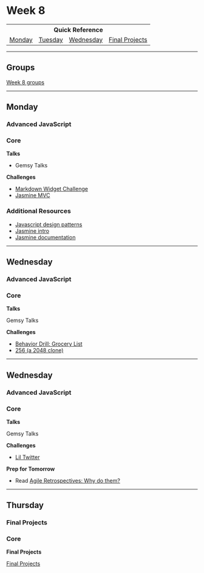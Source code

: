 # Week 8

<table>
  <tr>
  <th colspan="6">Quick Reference</th>
  </tr>

  <tr>
  <td><a href="#monday">Monday</a></a></td>
  <td><a href="#tuesday">Tuesday</a></td>
  <td><a href="#wednesday">Wednesday</a></td>
  <td><a href="#final-projects">Final Projects</a></td>
  </tr>
</table>

---

## Groups ##

[Week 8 groups](../../wiki/groups.md#week-8)

----

## Monday
### Advanced JavaScript

### Core

**Talks**

- Gemsy Talks

**Challenges**

- [Markdown Widget Challenge](../../../../markdown-widget-challenge)
- [Jasmine MVC](../../../../jasmine-mvc-challenge)

### Additional Resources

- [Javascript design patterns](http://addyosmani.com/resources/essentialjsdesignpatterns/book/)
- [Jasmine intro](../resources/jasmine.md)
- [Jasmine documentation](http://jasmine.github.io)

---

## Wednesday
### Advanced JavaScript

### Core

**Talks**

Gemsy Talks

**Challenges**

- [Behavior Drill: Grocery List](../../../../behavior-drill-grocery-list-challenge)
- [256 (a 2048 clone)](../../../../256-challenge)

---

## Wednesday
### Advanced JavaScript

### Core

**Talks**

Gemsy Talks

**Challenges**

- [Lil Twitter](../../../../lil-twitter-challenge)

**Prep for Tomorrow**

- Read [Agile Retrospectives: Why do them?](https://medium.com/@benlinders/agile-retrospectives-why-do-them-2f9ba6a7ae32)

---

## Thursday
### Final Projects

### Core

**Final Projects**

[Final Projects](../final-projects/)
